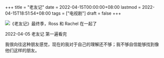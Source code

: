 +++
title = "老友记"
date = 2022-04-15T00:00:00+08:00
lastmod = 2022-04-15T18:51:54+08:00
tags = ["电视剧"]
draft = false
+++

![](https://images.yidajiabei.xyz/friends.png '《老友记》最终季，Ross 和 Rachel  在一起了')

2022-04-05 老友记 第一遍看完

我很向往这种朋友感觉，现在的我对于自己的理解还不够；我不够自信能够找到像他们这样的朋友。
